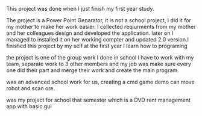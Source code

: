 This project was done when I just finish my first year study.

The project <ppt > is a Power Point Genarator, it is not a school project, I did it for my mother to make her work easier. I collected reqiurments from my mother and her colleagues design and developed the application. later on I managed to installed it on her working compter and updated 2.0 version.I finished this project by my self at the first year I learn how to programing

the project <group work> is one of the group work I done in  school I have to work with my team, separate work to 3 other members and my job was make sure every one did their part and merge their work and create the main program.

<WK4Challenge> was an advanced school work for us, creating a cmd game demo can move robot and scan ore.

<Assignment >was my project for school that semester which is a DVD rent management app with basic gui 